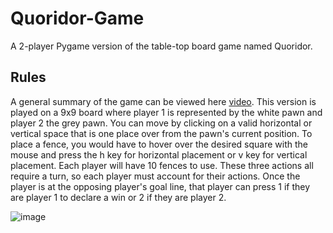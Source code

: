 # Quoridor-Game

A 2-player Pygame version of the table-top board game named Quoridor.

## Rules

A general summary of the game can be viewed here [video](https://www.youtube.com/watch?v=6ISruhN0Hc0). This version is played on a 9x9 board where player 1 is represented by the white pawn and player 2 the grey pawn. You can move by clicking on a valid horizontal or vertical space that is one place over from the pawn's current position. To place a fence, you would have to hover over the desired square with the mouse and press the h key for horizontal placement or v key for vertical placement. Each player will have 10 fences to use. These three actions all require a turn, so each player must account for their actions. Once the player is at the opposing player's goal line, that player can press 1 if they are player 1 to declare a win or 2 if they are player 2.

![image](https://user-images.githubusercontent.com/76986911/133388312-d04cedba-bef6-4d28-8bc4-bb3a92c36a31.png)